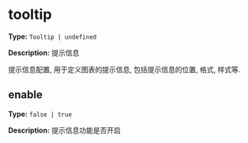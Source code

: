 # tooltip

**Type:** `Tooltip | undefined`

**Description:**
提示信息
  
  提示信息配置, 用于定义图表的提示信息, 包括提示信息的位置, 格式, 样式等.


## enable

**Type:** `false | true`

**Description:**
提示信息功能是否开启

